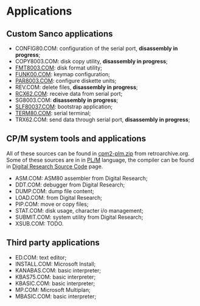 
# Applications

## Custom Sanco applications

- CONFIG80.COM: configuration of the serial port, **disassembly in progress**;
- COPY8003.COM: disk copy utility, **disassembly in progress**;
- [FMT8003.COM](https://github.com/BayoDev/Sanco_8000/blob/main/CP-M/DISASSEMBLY/FMT8003_disassembly.z80): disk format utility;
- [FUNK00.COM](FUNK00.COM.asm): keymap configuration;
- [PAR8003.COM](PAR8003.COM.asm): configure diskette units;
- REV.COM: delete files, **disassembly in progress**;
- [RCX62.COM](https://github.com/BayoDev/Sanco_8000/blob/main/CP-M/DISASSEMBLY/RCX62_disassembly.z80): receive data from serial port;
- SG8003.COM: **disassembly in progress**;
- [SLF80037.COM](SLF80037.COM.asm): bootstrap application;
- [TERM80.COM](https://github.com/BayoDev/Sanco_8000/blob/main/CP-M/DISASSEMBLY/TERM80_disassembly.z80): serial terminal;
- TRX62.COM: send data through serial port, **disassembly in progress**;

## CP/M system tools and applications

All of these sources can be found in [cpm2-plm.zip](http://www.retroarchive.org/cpm/archive/unofficial/download/cpm2-plm.zip) from retroarchive.org.
Some of these sources are in in [PL/M](https://it.wikipedia.org/wiki/PL/M) language, the compiler can be found in [Digital Research Source Code](http://www.retroarchive.org/cpm/archive/unofficial/source.html) page.

- ASM.COM: ASM80 assembler from Digital Research;
- DDT.COM: debugger from Digital Research;
- DUMP.COM: dump file content;
- LOAD.COM: from Digital Research;
- PIP.COM: move or copy files;
- STAT.COM: disk usage, character i/o management;
- SUBMIT.COM: system utility from Digital Research;
- XSUB.COM: TODO.

## Third party applications

- ED.COM: text editor;
- INSTALL.COM: Microsoft Install;
- KANABAS.COM: basic interpreter;
- KBAS75.COM: basic interpreter;
- KBASIC.COM: basic interpreter;
- MP.COM: Microsoft Multiplan;
- MBASIC.COM: basic interpreter;
